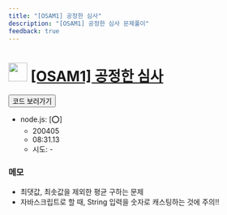 ```yaml
---
title: "[OSAM1] 공정한 심사"
description: "[OSAM1] 공정한 심사 문제풀이"
feedback: true
---
```

<h1><img src="https://doky.space/assets/icpclev/u0.svg" height="37px"> <a href="http://icpc.me/OSAM1">[OSAM1] 공정한 심사</a></h1>

<a href="https://github.com/DokySp/acmicpc-practice/tree/master/OSAM1"><button class="btn btn-info">코드 보러가기</button></a>

- node.js: [:o:]
  - 200405
  - 08:31.13
  - 시도: -


### 메모
 - 최댓값, 최솟값을 제외한 평균 구하는 문제
 - 자바스크립트로 할 때, String 입력을 숫자로 캐스팅하는 것에 주의!!
